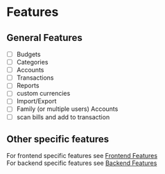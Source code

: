 # Features


## General Features

- [ ] Budgets
- [ ] Categories
- [ ] Accounts
- [ ] Transactions
- [ ] Reports
- [ ] custom currencies
- [ ] Import/Export
- [ ] Family (or multiple users) Accounts
- [ ] scan bills and add to transaction

## Other specific features

For frontend specific features see [Frontend Features](./features/frontend.md)
<br>
For backend specific features see [Backend Features](./features/backend.md)
